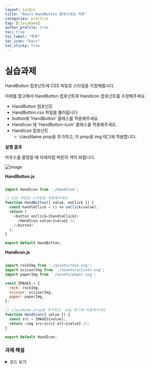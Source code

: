 ```yaml
---
layout: single
title: "React-HandButton 클래스네임 적용"
categories: practice
tag: [className]
author_profile: true
toc: true
toc_label: "목록"
toc_icon: "bars"
toc_sticky: true
---
```


# 실습과제

HandButton 컴포넌트에 CSS 파일로 스타일을 지정해봅시다.

아래를 참고해서 HandButton 컴포넌트와 HandIcon 컴포넌트를 수정해주세요.

- HandButton 컴포넌트
 - HandButton.css 파일을 불러옵니다
 - button에 'HandButton' 클래스를 적용해주세요.
 - HandIcon 에 'HandButton-icon' 클래스를 적용해주세요.
- HandIcon 컴포넌트
  - className prop을 추가하고, 이 prop을 img 태그에 적용합니다.


**실행 결과**

마우스를 올렸을 때 아래처럼 버튼의 색이 바뀝니다.

![image](https://user-images.githubusercontent.com/105469077/200160866-52cb7118-9a2c-429e-a887-a2a8c3c0cf33.png)

**HandButton.js**

```javascript

import HandIcon from './HandIcon';

// CSS 파일로 스타일을 적용해주세요
function HandButton({ value, onClick }) {
  const handleClick = () => onClick(value);
  return (
    <button onClick={handleClick}>
      <HandIcon value={value} />
    </button>
  );
}

export default HandButton;

```

**HandIcon.js**

```javascript

import rockImg from './assets/rock.svg';
import scissorImg from './assets/scissor.svg';
import paperImg from './assets/paper.svg';

const IMAGES = {
  rock: rockImg,
  scissor: scissorImg,
  paper: paperImg,
};

// className prop을 추가하고, img 태그에 적용해주세요
function HandIcon({ value }) {
  const src = IMAGES[value];
  return <img src={src} alt={value} />;
}

export default HandIcon;

```

### 과제 해설

<details>
<summary>코드 보기</summary>
<div markdown='1'>
<hr/>

우선 `import` 로 CSS 파일을 불러옵니다.

그리고 버튼과 `HandIcon` 에 클래스를 지정해줄게요.

**HandButton.js**

```javascript

import HandIcon from './HandIcon';
import './HandButton.css';

function HandButton({ value, onClick }) {
  const handleClick = () => onClick(value);
  return (
    <button className="HandButton" onClick={handleClick}>
      <HandIcon className="HandButton-icon" value={value} />
    </button>
  );
}

export default HandButton;

```

`HandIcon` 컴포넌트에서는 부모로부터 받은 클래스네임을 이미지 태그에 적용해야 하니까,

`className` prop을 받아서 아래처럼 적용해줍니다.

**HandIcon.js**

```javascript

import rockImg from './assets/rock.svg';
import scissorImg from './assets/scissor.svg';
import paperImg from './assets/paper.svg';

const IMAGES = {
  rock: rockImg,
  scissor: scissorImg,
  paper: paperImg,
};

function HandIcon({ className, value }) {
  const src = IMAGES[value];
  return <img className={className} src={src} alt={value} />;
}

export default HandIcon;

```

</div>
</details>

